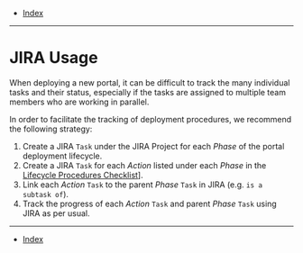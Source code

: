 - [Index](../index.md)

---

# JIRA Usage

When deploying a new portal, it can be difficult to track the many individual tasks and their status, especially if the tasks are assigned to multiple team members who are working in parallel.

In order to facilitate the tracking of deployment procedures, we recommend the following strategy:

1. Create a JIRA `Task` under the JIRA Project for each _Phase_ of the portal deployment lifecycle.
2. Create a JIRA `Task` for each _Action_ listed under each _Phase_ in the [Lifecycle Procedures Checklist](pages/checklist.md)].
3. Link each _Action_ `Task` to the parent _Phase_ `Task` in JIRA (e.g. `is a subtask of`).
4. Track the progress of each _Action_ `Task` and parent _Phase_ `Task` using JIRA as per usual.

---

- [Index](../index.md)
